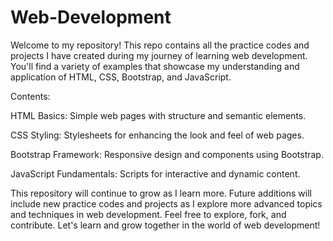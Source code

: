 # Web-Development
Welcome to my repository! This repo contains all the practice codes and projects I have created during my journey of learning web development. You'll find a variety of examples that showcase my understanding and application of HTML, CSS, Bootstrap, and JavaScript.

Contents:

HTML Basics: Simple web pages with structure and semantic elements.

CSS Styling: Stylesheets for enhancing the look and feel of web pages.

Bootstrap Framework: Responsive design and components using Bootstrap.

JavaScript Fundamentals: Scripts for interactive and dynamic content.

This repository will continue to grow as I learn more. Future additions will include new practice codes and projects as I explore more advanced topics and techniques in web development. Feel free to explore, fork, and contribute. Let's learn and grow together in the world of web development!
